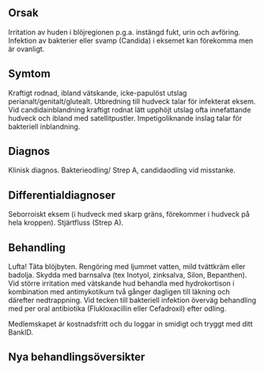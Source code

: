 ## Orsak

Irritation av huden i blöjregionen p.g.a. instängd fukt, urin och avföring. Infektion av bakterier eller svamp (Candida) i eksemet kan förekomma men är ovanligt.

## Symtom

Kraftigt rodnad, ibland vätskande, icke-papulöst utslag perianalt/genitalt/glutealt. Utbredning till hudveck talar för infekterat eksem. Vid candidainblandning kraftigt rodnat lätt upphöjt utslag ofta innefattande hudveck och ibland med satellitpustler. Impetigoliknande inslag talar för bakteriell inblandning.

## Diagnos

Klinisk diagnos. Bakterieodling/ Strep A, candidaodling vid misstanke.

## Differentialdiagnoser

Seborroiskt eksem (i hudveck med skarp gräns, förekommer i hudveck på hela kroppen). Stjärtfluss (Strep A).

## Behandling

Lufta! Täta blöjbyten. Rengöring med ljummet vatten, mild tvättkräm eller badolja. Skydda med barnsalva (tex Inotyol, zinksalva, Silon, Bepanthen). Vid större irritation med vätskande hud behandla med hydrokortison i kombination med antimykotikum två gånger dagligen till läkning och därefter nedtrappning. Vid tecken till bakteriell infektion överväg behandling med per oral antibiotika (Flukloxacillin eller Cefadroxil) efter odling.


Medlemskapet är kostnadsfritt och du loggar in smidigt och tryggt med ditt BankID.

## Nya behandlingsöversikter


